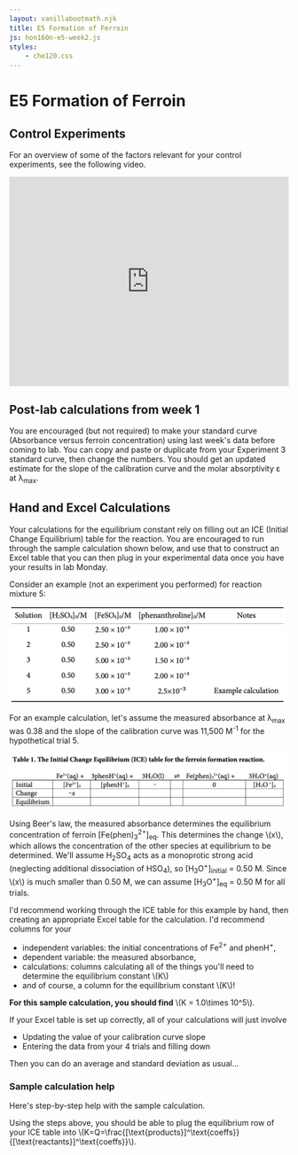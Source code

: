 ```yaml
---
layout: vanillabootmath.njk
title: E5 Formation of Ferroin
js: hon160n-e5-week2.js
styles:
    - che120.css
---
```


# E5 Formation of Ferroin

## Control Experiments

For an overview of some of the factors relevant for your control experiments, see the following video.

<div style="position: relative; width: 100%; height: 0; padding-bottom: 75%;">
    <iframe style="position: absolute; left: 0; top: 0; width: 100%; height: 100%; border: 0;" scrolling="no" src="https://expl.ai/GXDKAJZ?mode=embed" frameborder="0" allowfullscreen></iframe>
</div>


## Post-lab calculations from week 1

You are encouraged (but not required) to make your standard curve (Absorbance versus ferroin concentration) using last week's data before coming to lab. You can copy and paste or duplicate from your Experiment 3 standard curve, then change the numbers. You should get an updated estimate for the slope of the calibration curve and the molar absorptivity ε at λ<sub>max</sub>. 

## Hand and Excel Calculations

Your calculations for the equilibrium constant rely on filling out an ICE (Initial Change Equilibrium) table for the reaction. You are encouraged to run through the sample calculation shown below, and use that to construct an Excel table that you can then plug in your experimental data once you have your results in lab Monday.

Consider an example (not an experiment you performed) for reaction mixture 5:

<img src="/img/solution-table-hon160e5.png" alt="Solution Table" class="img-fluid" style="max-width:500px;" >

For an example calculation, let's assume the measured absorbance at λ<sub>max</sub> was 0.38 and the slope of the calibration curve was 11,500 M<sup>-1</sup> for the hypothetical trial 5.

<img src="/img/hon160n-e5-table1.png" alt="ICE Table" class="img-fluid" style="max-width:500px;" >

Using Beer's law, the measured absorbance determines the equilibrium concentration of ferroin [Fe(phen)<sub>3</sub><sup>2+</sup>]<sub>eq</sub>. This determines the change \\(x\\), which allows the concentration of the other species at equilibrium to be determined. We'll assume H<sub>2</sub>SO<sub>4</sub> acts as a monoprotic strong acid (neglecting additional dissociation of HSO<sub>4</sub>), so [H<sub>3</sub>O<sup>+</sup>]<sub>initial</sub> = 0.50 M. Since \\(x\\) is much smaller than 0.50 M, we can assume [H<sub>3</sub>O<sup>+</sup>]<sub>eq</sub> = 0.50 M for all trials. 

I'd recommend working through the ICE table for this example by hand, then creating an appropriate Excel table for the calculation. I'd recommend columns for your
 - independent variables: the initial concentrations of Fe<sup>2+</sup> and phenH<sup>+</sup>,
 - dependent variable: the measured absorbance,
 - calculations: columns calculating all of the things you'll need to determine the equilibrium constant \\(K\\)
 - and of course, a column for the equilibrium constant \\(K\\)!

**For this sample calculation, you should find** \\(K = 1.0\times 10^5\\).

If your Excel table is set up correctly, all of your calculations will just involve

- Updating the value of your calibration curve slope
- Entering the data from your 4 trials and filling down


Then you can do an average and standard deviation as usual...


### Sample calculation help

Here's step-by-step help with the sample calculation.

<div id="app">
</div>

Using the steps above, you should be able to plug the equilibrium row of your ICE table into \\(K=Q=\\frac{[\text{products}]^\text{coeffs}}{[\text{reactants}]^\text{coeffs}}\\).